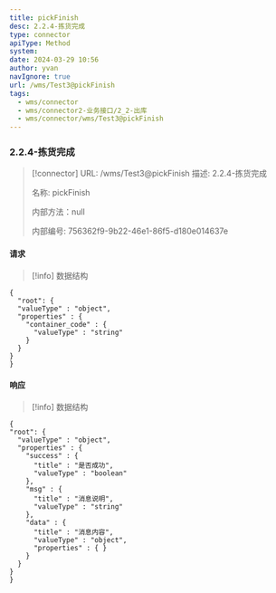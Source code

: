 ```yaml
---
title: pickFinish
desc: 2.2.4-拣货完成
type: connector
apiType: Method
system: 
date: 2024-03-29 10:56
author: yvan
navIgnore: true
url: /wms/Test3@pickFinish
tags: 
  - wms/connector
  - wms/connector2-业务接口/2_2-出库
  - wms/connector/wms/Test3@pickFinish
---
```


### 2.2.4-拣货完成
> [!connector] URL: /wms/Test3@pickFinish
> 描述: 2.2.4-拣货完成
> 
> 名称: pickFinish
> 
> 内部方法：null
> 
> 内部编号: 756362f9-9b22-46e1-86f5-d180e014637e


#### 请求
> [!info] 数据结构
```beanSchema
{
  "root": {
  "valueType" : "object",
  "properties" : {
    "container_code" : {
      "valueType" : "string"
    }
  }
}
}
```

#### 响应
> [!info] 数据结构
```beanSchema
{
"root": {
  "valueType" : "object",
  "properties" : {
    "success" : {
      "title" : "是否成功",
      "valueType" : "boolean"
    },
    "msg" : {
      "title" : "消息说明",
      "valueType" : "string"
    },
    "data" : {
      "title" : "消息内容",
      "valueType" : "object",
      "properties" : { }
    }
  }
}
}
```

